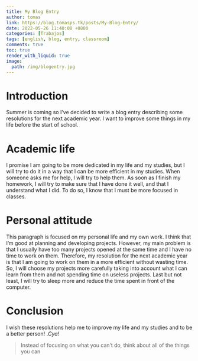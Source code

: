```yaml
---
title: My Blog Entry
author: tomas
link: https://blog.tomasps.tk/posts/My-Blog-Entry/
date: 2022-05-26 11:40:00 +0800
categories: [Trabajos]
tags: [english, blog, entry, classroom]
comments: true
toc: true
render_with_liquid: true
image:
  path: /img/blogentry.jpg
---
```


# Introduction
Summer is coming so I’ve decided to write a blog entry describing some resolutions for the next academic year. I want to improve some things in my life before the start of school.

#	Academic life
I promise I am going to be more dedicated in my life and my studies, but I will try to do it in a way that I can be more efficient in my studies. When someone asks me for help, I will try to help them. As soon as I finish my homework, I will try to make sure that I have done it well, and that I understand what I did. To do so, I know that I must be more focused in classes.
#	Personal attitude
This paragraph is focused on my personal life and my own work. I think that I’m good at planning and developing projects. However, my main problem is that I usually have too many projects opened at the same time and I have no time to work on them. Therefore, my resolution for the next academic year is that I am going to work on them in a more efficient without wasting time. So, I will choose my projects more carefully taking into account what  I can learn from them and not spending time on useless projects. Last but not least, I will try to sleep more and reduce the time spent in front of the computer.
#	Conclusion
I wish these resolutions help me to improve my life and my studies and to be a better person! .*Cya!*



> Instead of focusing on what you can’t do, think about all of the things you can
